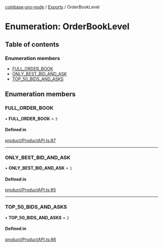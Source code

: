 [coinbase-pro-node](../README.md) / [Exports](../modules.md) / OrderBookLevel

# Enumeration: OrderBookLevel

## Table of contents

### Enumeration members

- [FULL_ORDER_BOOK](OrderBookLevel.md#full_order_book)
- [ONLY_BEST_BID_AND_ASK](OrderBookLevel.md#only_best_bid_and_ask)
- [TOP_50_BIDS_AND_ASKS](OrderBookLevel.md#top_50_bids_and_asks)

## Enumeration members

### FULL_ORDER_BOOK

• **FULL_ORDER_BOOK** = `3`

#### Defined in

[product/ProductAPI.ts:87](https://github.com/bennycode/coinbase-pro-node/blob/6b575f0/src/product/ProductAPI.ts#L87)

---

### ONLY_BEST_BID_AND_ASK

• **ONLY_BEST_BID_AND_ASK** = `1`

#### Defined in

[product/ProductAPI.ts:85](https://github.com/bennycode/coinbase-pro-node/blob/6b575f0/src/product/ProductAPI.ts#L85)

---

### TOP_50_BIDS_AND_ASKS

• **TOP_50_BIDS_AND_ASKS** = `2`

#### Defined in

[product/ProductAPI.ts:86](https://github.com/bennycode/coinbase-pro-node/blob/6b575f0/src/product/ProductAPI.ts#L86)
